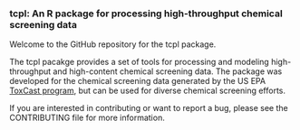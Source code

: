 ### tcpl: An R package for processing high-throughput chemical screening data

Welcome to the GitHub repository for the tcpl package.

The tcpl pacakge provides a set of tools for processing and modeling high-throughput and high-content chemical screening data. The package was developed for the chemical screening data generated by the US EPA [ToxCast program][1], but can be used for diverse chemical screening efforts.

If you are interested in contributing or want to report a bug, please see the CONTRIBUTING file for more information. 

[1]:https://www.epa.gov/chemical-research/toxicity-forecasting
